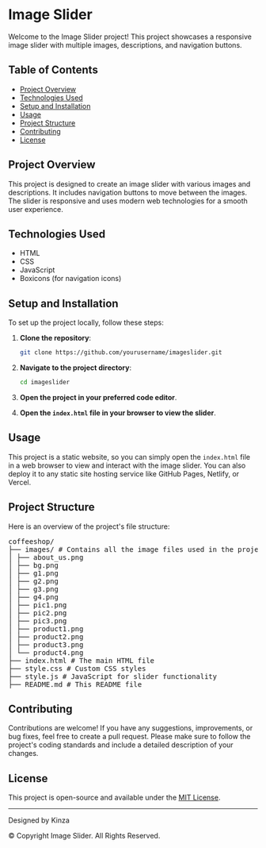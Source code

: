 # Image Slider

Welcome to the Image Slider project! This project showcases a responsive image slider with multiple images, descriptions, and navigation buttons.

## Table of Contents
- [Project Overview](#project-overview)
- [Technologies Used](#technologies-used)
- [Setup and Installation](#setup-and-installation)
- [Usage](#usage)
- [Project Structure](#project-structure)
- [Contributing](#contributing)
- [License](#license)

## Project Overview

This project is designed to create an image slider with various images and descriptions. It includes navigation buttons to move between the images. The slider is responsive and uses modern web technologies for a smooth user experience.

## Technologies Used

- HTML
- CSS
- JavaScript
- Boxicons (for navigation icons)

## Setup and Installation

To set up the project locally, follow these steps:

1. **Clone the repository**:
    ```bash
    git clone https://github.com/yourusername/imageslider.git
    ```

2. **Navigate to the project directory**:
    ```bash
    cd imageslider
    ```

3. **Open the project in your preferred code editor**.

4. **Open the `index.html` file in your browser to view the slider**.

## Usage

This project is a static website, so you can simply open the `index.html` file in a web browser to view and interact with the image slider. You can also deploy it to any static site hosting service like GitHub Pages, Netlify, or Vercel.

## Project Structure

Here is an overview of the project's file structure:
<pre>
coffeeshop/
├── images/ # Contains all the image files used in the project
│ ├── about_us.png
│ ├── bg.png
│ ├── g1.png
│ ├── g2.png
│ ├── g3.png
│ ├── g4.png
│ ├── pic1.png
│ ├── pic2.png
│ ├── pic3.png
│ ├── product1.png
│ ├── product2.png
│ ├── product3.png
│ └── product4.png
├── index.html # The main HTML file
├── style.css # Custom CSS styles
├── style.js # JavaScript for slider functionality
├── README.md # This README file
</pre>

## Contributing

Contributions are welcome! If you have any suggestions, improvements, or bug fixes, feel free to create a pull request. Please make sure to follow the project's coding standards and include a detailed description of your changes.

## License

This project is open-source and available under the [MIT License](LICENSE).

---

Designed by Kinza

© Copyright Image Slider. All Rights Reserved.
